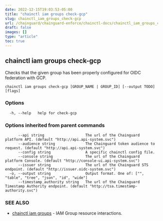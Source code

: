 ```yaml
---
date: 2022-12-15T19:03:53-05:00
title: "chainctl iam groups check-gcp"
slug: chainctl_iam_groups_check-gcp
url: /chainguard/chainguard-enforce/chainctl-docs/chainctl_iam_groups_check-gcp/
draft: false
images: []
type: "article"
toc: true
---
```

## chainctl iam groups check-gcp

Checks that the given group has been properly configured for OIDC federation with GCP.

```
chainctl iam groups check-gcp [GROUP_NAME | GROUP_ID] [--output TODO] [flags]
```

### Options

```
  -h, --help   help for check-gcp
```

### Options inherited from parent commands

```
      --api string                   The url of the Chainguard platform API. (default "http://api.api-system.svc")
      --audience string              The Chainguard token audience to request. (default "http://api.api-system.svc")
      --config string                A specific chainctl config file.
      --console string               The url of the Chainguard platform Console. (default "http://console-ui.api-system.svc")
      --issuer string                The url of the Chainguard STS endpoint. (default "http://issuer.oidc-system.svc")
  -o, --output string                Output format. One of: ["", "table", "tree", "json", "id", "wide"]
      --timestamp_authority string   The url of the Chainguard Timestamp Authority endpoint. (default "http://tsa.timestamp-authority.svc")
```

### SEE ALSO

* [chainctl iam groups](/chainguard/chainguard-enforce/chainctl-docs/chainctl_iam_groups/)	 - IAM Group resource interactions.

